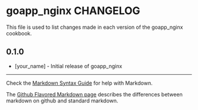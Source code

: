 # goapp_nginx CHANGELOG

This file is used to list changes made in each version of the goapp_nginx cookbook.

## 0.1.0
- [your_name] - Initial release of goapp_nginx

- - -
Check the [Markdown Syntax Guide](http://daringfireball.net/projects/markdown/syntax) for help with Markdown.

The [Github Flavored Markdown page](http://github.github.com/github-flavored-markdown/) describes the differences between markdown on github and standard markdown.
